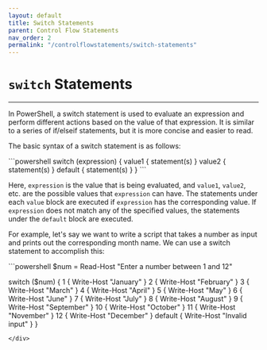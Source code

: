 ```yaml
---
layout: default
title: Switch Statements
parent: Control Flow Statements
nav_order: 2
permalink: "/controlflowstatements/switch-statements"
---
```


# `switch` Statements

---

In PowerShell, a switch statement is used to evaluate an expression and perform different actions based on the value of that expression. It is similar to a series of if/elseif statements, but it is more concise and easier to read.

The basic syntax of a switch statement is as follows:

<div class="code-example" markdown="1">
```powershell
switch (expression)
{
    value1 { statement(s) }
    value2 { statement(s) }
    default { statement(s) }
}
```
</div>

Here, `expression` is the value that is being evaluated, and `value1`, `value2`, etc. are the possible values that `expression` can have. The statements under each `value` block are executed if `expression` has the corresponding value. If `expression` does not match any of the specified values, the statements under the `default` block are executed.

For example, let's say we want to write a script that takes a number as input and prints out the corresponding month name. We can use a switch statement to accomplish this:

<div class="code-example" markdown="1">
```powershell
$num = Read-Host "Enter a number between 1 and 12"

switch ($num)
{
    1 { Write-Host "January" }
    2 { Write-Host "February" }
    3 { Write-Host "March" }
    4 { Write-Host "April" }
    5 { Write-Host "May" }
    6 { Write-Host "June" }
    7 { Write-Host "July" }
    8 { Write-Host "August" }
    9 { Write-Host "September" }
    10 { Write-Host "October" }
    11 { Write-Host "November" }
    12 { Write-Host "December" }
    default { Write-Host "Invalid input" }
}
```
</div>